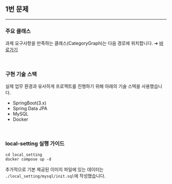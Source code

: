 ## 1번 문제

---

### 주요 클래스

과제 요구사항을 만족하는 클래스(CategoryGraph)는 다음 경로에 위치합니다.
➔ [바로가기](https://github.com/Gilbert9172/hanteo-test/blob/main/src/main/java/com/hanteo/category/model/category/CategoryGraph.java)

<br>

### 구현 기술 스택 

실제 업무 환경과 유사하게 프로젝트를 진행하기 위해 아래의 기술 스텍을 사용했습니다.

- SpringBoot(3.x)
- Spring Data JPA 
- MySQL
- Docker

<br>

### local-setting 실행 가이드

```
cd local_setting
docker compose up -d
```

추가적으로 기본 제공된 이미지 파일에 있는 데이터는 `./local_setting/mysql/init.sql`에 작성했습니다.
